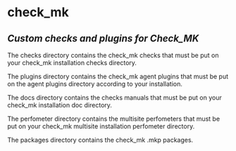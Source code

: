 check_mk
========

*Custom checks and plugins for Check_MK*
---------------------------------------------------------------------------------------------------------------------------------------------

The checks directory contains the check_mk checks that must be put on your check_mk installation checks directory.

The plugins directory contains the check_mk agent plugins that must be put on the agent plugins directory according to your installation.

The docs directory contains the checks manuals that must be put on your check_mk installation doc directory.

The perfometer directory contains the multisite perfometers that must be put on your check_mk multisite installation perfometer directory.

The packages directory contains the check_mk .mkp packages.
